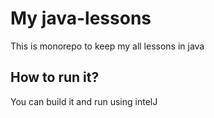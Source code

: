 # My java-lessons
This is monorepo to keep my all lessons in java

## How to run it?
You can build it and run using intelJ
